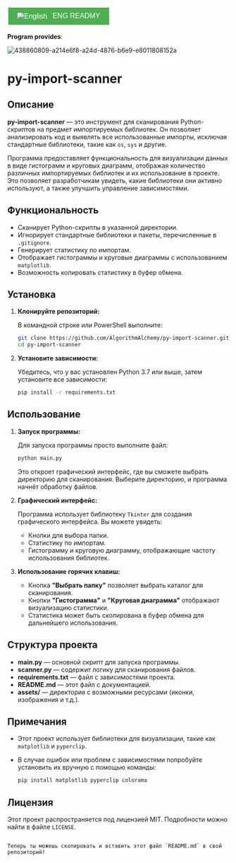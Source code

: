 <a href="https://github.com/AlgorithmAlchemy/py-import-scanner/blob/main/README_en.md" style="text-decoration: none;">
    <button style="background-color: #4CAF50; color: white; padding: 10px 20px; text-align: center; display: inline-block; font-size: 16px; margin: 4px 2px; cursor: pointer; border: none;">
        <img src="https://upload.wikimedia.org/wikipedia/commons/thumb/b/be/Flag_of_England.svg/32px-Flag_of_England.svg.png" alt="English" style="vertical-align: middle; padding-right: 8px;" />
        ENG READMY
    </button>
</a>

**Program provides**:

![438860809-a214e6f8-a24d-4876-b6e9-e8011808152a](https://github.com/user-attachments/assets/6300214f-3c32-4dc5-be5b-c2f8e44a7ae9)


# py-import-scanner

## Описание

**py-import-scanner** — это инструмент для сканирования Python-скриптов на предмет импортируемых библиотек. Он позволяет анализировать код и выявлять все использованные импорты, исключая стандартные библиотеки, такие как `os`, `sys` и другие.

Программа предоставляет функциональность для визуализации данных в виде гистограмм и круговых диаграмм, отображая количество различных импортируемых библиотек и их использование в проекте. Это позволяет разработчикам увидеть, какие библиотеки они активно используют, а также улучшить управление зависимостями.



## Функциональность

- Сканирует Python-скрипты в указанной директории.
- Игнорирует стандартные библиотеки и пакеты, перечисленные в `.gitignore`.
- Генерирует статистику по импортам.
- Отображает гистограммы и круговые диаграммы с использованием `matplotlib`.
- Возможность копировать статистику в буфер обмена.

## Установка

1. **Клонируйте репозиторий:**

   В командной строке или PowerShell выполните:

   ```bash
   git clone https://github.com/AlgorithmAlchemy/py-import-scanner.git
   cd py-import-scanner
   ```

2. **Установите зависимости:**

   Убедитесь, что у вас установлен Python 3.7 или выше, затем установите все зависимости:

   ```bash
   pip install -r requirements.txt
   ```

## Использование

1. **Запуск программы:**

   Для запуска программы просто выполните файл:

   ```bash
   python main.py
   ```

   Это откроет графический интерфейс, где вы сможете выбрать директорию для сканирования. Выберите директорию, и программа начнёт обработку файлов.

2. **Графический интерфейс:**

   Программа использует библиотеку `Tkinter` для создания графического интерфейса. Вы можете увидеть:
   - Кнопки для выбора папки.
   - Статистику по импортам.
   - Гистограмму и круговую диаграмму, отображающие частоту использования библиотек.

3. **Использование горячих клавиш:**

   - Кнопка **"Выбрать папку"** позволяет выбрать каталог для сканирования.
   - Кнопки **"Гистограмма"** и **"Круговая диаграмма"** отображают визуализацию статистики.
   - Статистика может быть скопирована в буфер обмена для дальнейшего использования.

## Структура проекта

- **main.py** — основной скрипт для запуска программы.
- **scanner.py** — содержит логику для сканирования файлов.
- **requirements.txt** — файл с зависимостями проекта.
- **README.md** — этот файл с документацией.
- **assets/** — директория с возможными ресурсами (иконки, изображения и т.д.).

## Примечания

- Этот проект использует библиотеки для визуализации, такие как `matplotlib` и `pyperclip`.
- В случае ошибок или проблем с зависимостями попробуйте установить их вручную с помощью команды:

  ```bash
  pip install matplotlib pyperclip colorama
  ```

## Лицензия

Этот проект распространяется под лицензией MIT. Подробности можно найти в файле `LICENSE`.
```

Теперь ты можешь скопировать и вставить этот файл `README.md` в свой репозиторий!
